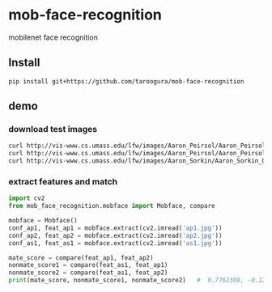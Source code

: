 # mob-face-recognition

mobilenet face recognition

## Install

```
pip install git+https://github.com/taroogura/mob-face-recognition
```

## demo

### download test images

```bash
curl http://vis-www.cs.umass.edu/lfw/images/Aaron_Peirsol/Aaron_Peirsol_0001.jpg -o ap1.jpg
curl http://vis-www.cs.umass.edu/lfw/images/Aaron_Peirsol/Aaron_Peirsol_0002.jpg -o ap2.jpg
curl http://vis-www.cs.umass.edu/lfw/images/Aaron_Sorkin/Aaron_Sorkin_0001.jpg -o as1.jpg
```

### extract features and match

```python
import cv2
from mob_face_recognition.mobface import Mobface, compare

mobface = Mobface()
conf_ap1, feat_ap1 = mobface.extract(cv2.imread('ap1.jpg'))
conf_ap2, feat_ap2 = mobface.extract(cv2.imread('ap2.jpg'))
conf_as1, feat_as1 = mobface.extract(cv2.imread('as1.jpg'))

mate_score = compare(feat_ap1, feat_ap2)
nonmate_score1 = compare(feat_as1, feat_ap1)
nonmate_score2 = compare(feat_as1, feat_ap2)
print(mate_score, nonmate_score1, nonmate_score2)   #  0.7762308, -0.12886877, -0.09556435
```

